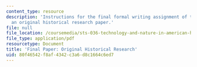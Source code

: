 ```yaml
---
content_type: resource
description: 'Instructions for the final formal writing assignment of the course:
  an original historical research paper.'
file: null
file_location: /coursemedia/sts-036-technology-and-nature-in-american-history-spring-2008/80f46542f8af4342c3a6d8c1664c6ed7_paper_final.pdf
file_type: application/pdf
resourcetype: Document
title: 'Final Paper: Original Historical Research'
uid: 80f46542-f8af-4342-c3a6-d8c1664c6ed7
---
```

